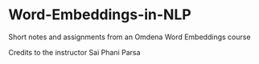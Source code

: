 # Word-Embeddings-in-NLP

Short notes and assignments from an Omdena Word Embeddings course


Credits to the instructor Sai Phani Parsa
